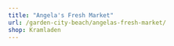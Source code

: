 ```yaml
---
title: "Angela's Fresh Market"
url: /garden-city-beach/angelas-fresh-market/
shop: Kramladen
---
```

